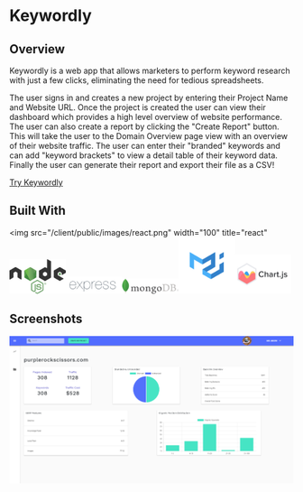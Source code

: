 # Keywordly
## Overview
Keywordly is a web app that allows marketers to perform keyword research with just a few clicks, eliminating the need for tedious spreadsheets.

The user signs in and creates a new project by entering their Project Name and Website URL. Once the project is created the user can view their dashboard which provides a high level overview of website performance. The user can also create a report by clicking the "Create Report" button. This will take the user to the Domain Overview page view with an overview of their website traffic. The user can enter their "branded" keywords and can add "keyword brackets" to view a detail table of their keyword data. Finally the user can generate their report and export their file as a CSV!

[Try Keywordly](https://keywordly.herokuapp.com/)

## Built With

<img src="/client/public/images/react.png" width="100" title="react"<img src="/client/public/images/nodejs.png" width="100" title="nodejs"><img src="/client/public/images/expressjs.png" width="100" title="expressjs"><img src="/client/public/images/mongodb.png" width="100" title="mongodb"><img src="/client/public/images/materialui.png" width="100" title="materialui"><img src="/client/public/images/chartjs.jpg" width="100" title="chartjs">


## Screenshots
<img src="/client/public/images/readme.png" width="600" title="keywordly">